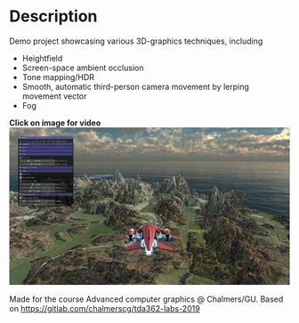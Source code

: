 # Description
Demo project showcasing various 3D-graphics techniques, including
* Heightfield
* Screen-space ambient occlusion
* Tone mapping/HDR
* Smooth, automatic third-person camera movement by lerping movement vector
* Fog

<b>Click on image for video</b>
[![Screen](/screenshots/screenshot.png)](https://youtu.be/RA6DiAuuyCU)

Made for the course Advanced computer graphics @ Chalmers/GU. Based on https://gitlab.com/chalmerscg/tda362-labs-2019

